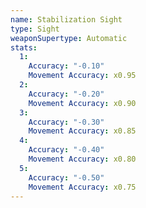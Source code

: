 ```yaml
---
name: Stabilization Sight
type: Sight
weaponSupertype: Automatic
stats:
  1:
    Accuracy: "-0.10"
    Movement Accuracy: x0.95
  2:
    Accuracy: "-0.20"
    Movement Accuracy: x0.90
  3:
    Accuracy: "-0.30"
    Movement Accuracy: x0.85
  4:
    Accuracy: "-0.40"
    Movement Accuracy: x0.80
  5:
    Accuracy: "-0.50"
    Movement Accuracy: x0.75
---
```

